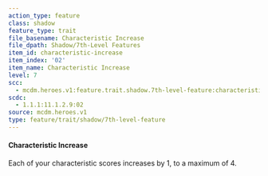 ```yaml
---
action_type: feature
class: shadow
feature_type: trait
file_basename: Characteristic Increase
file_dpath: Shadow/7th-Level Features
item_id: characteristic-increase
item_index: '02'
item_name: Characteristic Increase
level: 7
scc:
  - mcdm.heroes.v1:feature.trait.shadow.7th-level-feature:characteristic-increase
scdc:
  - 1.1.1:11.1.2.9:02
source: mcdm.heroes.v1
type: feature/trait/shadow/7th-level-feature
---
```


#### Characteristic Increase

Each of your characteristic scores increases by 1, to a maximum of 4.
